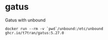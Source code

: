 # gatus
Gatus with unbound

```
docker run --rm -v `pwd`/unbound:/etc/unbound ghcr.io/t7tran/gatus:5.27.0
```
